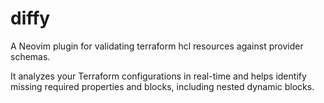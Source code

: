 # diffy

A Neovim plugin for validating terraform hcl resources against provider schemas.

It analyzes your Terraform configurations in real-time and helps identify missing required properties and blocks, including nested dynamic blocks.
